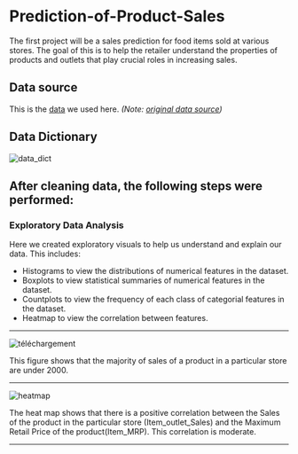 # Prediction-of-Product-Sales
The first project will be a sales prediction for food items sold at various stores. The goal of this is to help the retailer understand the properties of products and outlets that play crucial roles in increasing sales.

## Data source 
This is the [data](https://drive.google.com/file/d/1syH81TVrbBsdymLT_jl2JIf6IjPXtSQw/view?usp=sharing) we used here. *(Note: [original data source](https://datahack.analyticsvidhya.com/contest/practice-problem-big-mart-sales-iii/))*
## Data Dictionary

![data_dict](https://github.com/marwamhz/Prediction-of-Product-Sales/assets/160395937/72f46a4f-93b6-44a3-9903-8b85f081ecab)

## After cleaning data, the following steps were performed:
### Exploratory Data Analysis 
Here we created exploratory visuals to help us understand and explain our data. This includes:
- Histograms to view the distributions of numerical features in the dataset.
- Boxplots to view statistical summaries of numerical features in the dataset.
- Countplots to view the frequency of each class of categorial features in the dataset.
- Heatmap to view the correlation between features.

---
![téléchargement](https://github.com/marwamhz/Prediction-of-Product-Sales/assets/160395937/b319afa4-cee6-46bc-8a91-11570526a62d)

This figure shows that the majority of sales of a product in a particular store are under 2000.

---
![heatmap](https://github.com/marwamhz/Prediction-of-Product-Sales/assets/160395937/0c7289db-df18-4c67-8205-4bd45e8d9acf)

The heat map shows that there is a positive correlation between the Sales of the product in the particular store (Item_outlet_Sales) and the Maximum Retail Price of the product(Item_MRP). This correlation is moderate.

---
